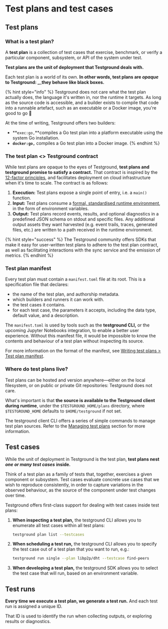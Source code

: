 # Test plans and test cases

## Test plans

### What is a test plan?

A **test plan** is a collection of test cases that exercise, benchmark, or verify a particular component, subsystem, or API of the system under test. 

**Test plans are the unit of deployment that Testground deals with.**

Each test plan is a world of its own. ****In other words, **test plans are** _**opaque**_ **to Testground:** _****_**they behave like black boxes.**

{% hint style="info" %}
Testground does not care what the test plan actually does, the language it's written in, nor the runtime it targets. As long as the source code is accessible, and a builder exists to compile that code into a runnable artefact, such as an executable or a Docker image, you're good to go 🚀 

At the time of writing, Testground offers two builders:

* **`exec:go,`**compiles a Go test plan into a platform executable using the system Go installation.
* **`docker:go,`** compiles a Go test plan into a Docker image.
{% endhint %}

### The test plan &lt;&gt; Testground contract

While test plans are opaque to the eyes of Testground, **test plans and testground promise to satisfy a contract.** That contract is inspired by the [12-factor principles](https://12factor.net/), and facilitates deployment on cloud infrastructure when it's time to scale. The contract is as follows:

1. **Execution:** Test plans expose a single point of entry, i.e. a `main()` function.
2. **Input:** Test plans consume a [formal, standardised runtime environment](concepts-and-architecture/runtime-environment-runenv.md), in the form of environment variables.
3. **Output:** Test plans record events, results, and optional diagnostics in a predefined JSON schema on stdout and specific files. Any additional output assets they want harvested \(e.g. event trails, traces, generated files, etc.\) are written to a path received in the runtime environment.

{% hint style="success" %}
The Testground community offers SDKs that make it easy for user-written test plans to adhere to the test plan contract, as well as facilitating interactions with the sync service and the emission of metrics.
{% endhint %}

### Test plan manifest

Every test plan must contain a `manifest.toml` file at its root. This is a specification file that declares:

* the name of the test plan, and authorship metadata.
* which builders and runners it can work with.
* the test cases it contains.
* for each test case, the parameters it accepts, including the data type, default value, and a description.

The `manifest.toml` is used by tools such as the **testground CLI,** or the upcoming Jupyter Notebooks integration, to enable a better user experience.  Without this manifest file, it would be impossible to know the contents and behaviour of a test plan without inspecting its source.

For more information on the format of the manifest, see [Writing test plans &gt; Test plan manifest](writing-test-plans/test-plan-manifest.md).

### Where do test plans live?

Test plans can be hosted and version anywhere—either on the local filesystem, or on public or private Git repositories: Testground does not care.

What's important is that **the source is available to the Testground client during runtime**, under the `$TESTGROUND_HOME/plans` directory, where `$TESTGROUND_HOME` defaults to `$HOME/testground` if not set.

The testground client CLI offers a series of simple commands to manage test plan sources. Refer to the [Managing test plans](managing-test-plans.md) section for more information.

## Test cases

While the unit of deployment in Testground is the test plan, **test plans nest** _**one or many test cases**_ **inside.**

Think of a test plan as a family of tests that, together, exercises a given component or subsystem. Test cases evaluate concrete use cases that we wish to reproduce consistently, in order to capture variations in the observed behaviour, as the source of the component under test changes over time.

Testground offers first-class support for dealing with test cases inside test plans:

1. **When inspecting a test plan,** the testground CLI allows you to enumerate all test cases within all test plans:

   ```bash
   testground plan list --testcases
   ```

2. **When scheduling a test run,** the testground CLI allows you to specify the test case out of a test plan that you want to run, e.g.:

   ```bash
   testground run single --plan libp2p/dht --testcase find-peers
   ```

3. **When developing a test plan,** the testground SDK allows you to select the test case that will run, based on an environment variable.

## Test runs

**Every time we execute a test plan, we generate a test run.** And each test run is assigned a unique ID.

That ID is used to identify the run when collecting outputs, or exploring results or diagnostics.

